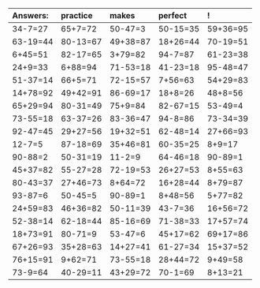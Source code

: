 | Answers: | practice | makes | perfect | ! |
| :--- | :--- | :--- | :--- | :--- |
| 34-7=27 | 65+7=72 | 50-47=3 | 50-15=35 | 59+36=95 | 
| 63-19=44 | 80-13=67 | 49+38=87 | 18+26=44 | 70-19=51 | 
| 6+45=51 | 82-17=65 | 3+79=82 | 94-7=87 | 61-23=38 | 
| 24+9=33 | 6+88=94 | 71-53=18 | 41-23=18 | 95-48=47 | 
| 51-37=14 | 66+5=71 | 72-15=57 | 7+56=63 | 54+29=83 | 
| 14+78=92 | 49+42=91 | 86-69=17 | 18+8=26 | 48+8=56 | 
| 65+29=94 | 80-31=49 | 75+9=84 | 82-67=15 | 53-49=4 | 
| 73-55=18 | 63-37=26 | 83-36=47 | 94-8=86 | 73-34=39 | 
| 92-47=45 | 29+27=56 | 19+32=51 | 62-48=14 | 27+66=93 | 
| 12-7=5 | 87-18=69 | 35+46=81 | 60-35=25 | 8+9=17 | 
| 90-88=2 | 50-31=19 | 11-2=9 | 64-46=18 | 90-89=1 | 
| 45+37=82 | 55-27=28 | 72-19=53 | 26+27=53 | 8+55=63 | 
| 80-43=37 | 27+46=73 | 8+64=72 | 16+28=44 | 8+79=87 | 
| 93-87=6 | 50-45=5 | 90-89=1 | 8+48=56 | 5+77=82 | 
| 24+59=83 | 46+36=82 | 50-11=39 | 43-7=36 | 16+56=72 | 
| 52-38=14 | 62-18=44 | 85-16=69 | 71-38=33 | 17+57=74 | 
| 18+73=91 | 80-71=9 | 53-47=6 | 45+17=62 | 69+17=86 | 
| 67+26=93 | 35+28=63 | 14+27=41 | 61-27=34 | 15+37=52 | 
| 76+15=91 | 9+62=71 | 73-55=18 | 28+44=72 | 9+49=58 | 
| 73-9=64 | 40-29=11 | 43+29=72 | 70-1=69 | 8+13=21 | 
